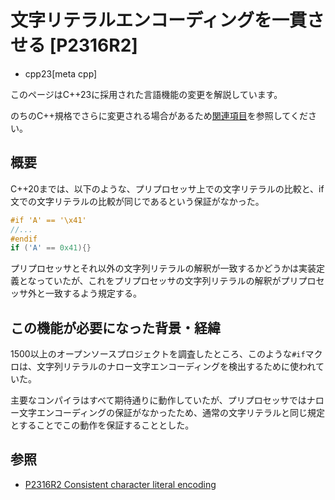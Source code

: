 # 文字リテラルエンコーディングを一貫させる [P2316R2]
* cpp23[meta cpp]

<!-- start lang caution -->

このページはC++23に採用された言語機能の変更を解説しています。

のちのC++規格でさらに変更される場合があるため[関連項目](#relative-page)を参照してください。

<!-- last lang caution -->

## 概要
C++20までは、以下のような、プリプロセッサ上での文字リテラルの比較と、if文での文字リテラルの比較が同じであるという保証がなかった。

```cpp
#if 'A' == '\x41'
//...
#endif
if ('A' == 0x41){}
```

プリプロセッサとそれ以外の文字列リテラルの解釈が一致するかどうかは実装定義となっていたが、これをプリプロセッサの文字列リテラルの解釈がプリプロセッサ外と一致するよう規定する。


## この機能が必要になった背景・経緯
1500以上のオープンソースプロジェクトを調査したところ、このような`#if`マクロは、文字列リテラルのナロー文字エンコーディングを検出するために使われていた。

主要なコンパイラはすべて期待通りに動作していたが、プリプロセッサではナロー文字エンコーディングの保証がなかったため、通常の文字リテラルと同じ規定とすることでこの動作を保証することとした。


## 参照
- [P2316R2 Consistent character literal encoding](https://www.open-std.org/jtc1/sc22/wg21/docs/papers/2021/p2316r2.pdf)